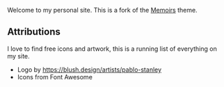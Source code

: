 Welcome to my personal site. This is a fork of the [Memoirs](https://bootstrapstarter.com/bootstrap-templates/jekyll-theme-memoirs/) theme. 




## Attributions
I love to find free icons and artwork, this is a running list of everything on my site. 
* Logo by https://blush.design/artists/pablo-stanley
* Icons from Font Awesome